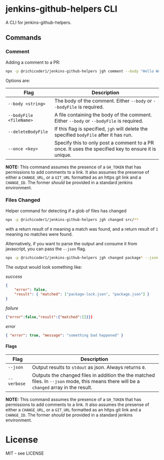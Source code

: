# jenkins-github-helpers CLI

A CLI for jenkins-github-helpers.

## Commands

### Comment

Adding a comment to a PR:

```bash
npx -p @richicoder1/jenkins-github-helpers jgh comment --body "Hello World!"
```

Options are:

| Flag                    | Description                                                                                         |
| ----------------------- | --------------------------------------------------------------------------------------------------- |
| `--body <string>`       | The body of the comment. Either `--body` or `--bodyFile` is required.                               |
| `--bodyFile <fileName>` | A file containing the body of the comment. Either `--body` or `--bodyFile` is required.             |
| `--deleteBodyFile`      | If this flag is specified, `jgh` will delete the specified `bodyFile` after it has run.             |
| `--once <key>`          | Specify this to only post a comment to a PR once. It uses the specified key to ensure it is unique. |

**NOTE:** This command assumes the presence of a `GH_TOKEN` that has permissions to add comments to a link. It also assumes the presense of either a `CHANGE_URL`, or a `GIT_URL` formatted as an https git link and a `CHANGE_ID`. The former _should_ be provided in a standard jenkins environment.

### Files Changed

Helper command for detecting if a glob of files has changed

```bash
npx -p @richicoder1/jenkins-github-helpers jgh changed src/**
```

with a return result of `0` meaning a match was found, and a return result of `1` meaning no matches were found.

Alternatively, if you want to parse the output and consume it from javascript, you can pass the `--json` flag.

```bash
npx -p @richicoder1/jenkins-github-helpers jgh changed package* --json
```

The output would look something like:

_success_

```json
{
	"error": false,
	"result": { "matched": ["package-lock.json", "package.json"] }
}
```

_failure_

```json
{"error":false,"result":{"matched":[]}}}
```

_error_

```json
{ "error": true, "message": "something bad happened" }
```

#### Flags

| Flag        | Description                                                                                                                              |
| ----------- | ---------------------------------------------------------------------------------------------------------------------------------------- |
| `--json`    | Output results to `stdout` as json. Always returns `0`.                                                                                  |
| `--verbose` | Outputs the changed files in addition the the matched files. In `--json` mode, this means there will be a `changed` array in the result. |

**NOTE:** This command assumes the presence of a `GH_TOKEN` that has permissions to add comments to a link. It also assumes the presense of either a `CHANGE_URL`, or a `GIT_URL` formatted as an https git link and a `CHANGE_ID`. The former _should_ be provided in a standard jenkins environment.

# License

MIT - see LICENSE
